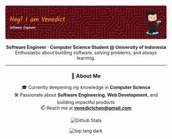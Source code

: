 ![Header](./github-header-image.png)

<p align="center">
  <strong>Software Engineer · Computer Science Student @ University of Indonesia</strong><br>
  Enthusiastic about building software, solving problems, and always learning.
</p>

---

<h3 align="center">🧠 About Me</h3>

<p align="center">
  🎓 Currently deepening my knowledge in <strong>Computer Science</strong> <br>
  🛠️ Passionate about <strong>Software Engineering</strong>, <strong>Web Development</strong>, and building impactful products <br>
  📫 Reach me at <a href="mailto:venedictchen@gmail.com"><strong>venedictchen@gmail.com</strong></a>
</p>



<!-- GitHub stats from https://github.com/anuraghazra/github-readme-stats -->
<p align="center"><img align="center" src="https://stats-vene.vercel.app/api?username=venedictchen&show_icons=true&locale=en&theme=tokyonight&hide_border=true&hide_title=true" alt="Github Stats" /></p>

<p align="center"><img align="center" src="https://stats-vene.vercel.app/api/top-langs?username=venedictchen&show_icons=true&locale=en&layout=compact&hide=css,dart,cmake,html&theme=tokyonight&hide_border=true&hide_title=true&exclude_repo=my-stats" alt="top lang dark" /></p>

<!--

Here are some ideas to get you started:

- 🔭 I’m currently working on ...
- 🌱 I’m currently learning ...
- 👯 I’m looking to collaborate on ...
- 🤔 I’m looking for help with ...
- 💬 Ask me about ...

- 😄 Pronouns: ...
- ⚡ Fun fact: ...
-->
